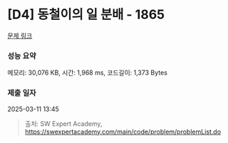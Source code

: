# [D4] 동철이의 일 분배 - 1865 

[문제 링크](https://swexpertacademy.com/main/code/problem/problemDetail.do?contestProbId=AV5LuHfqDz8DFAXc) 

### 성능 요약

메모리: 30,076 KB, 시간: 1,968 ms, 코드길이: 1,373 Bytes

### 제출 일자

2025-03-11 13:45



> 출처: SW Expert Academy, https://swexpertacademy.com/main/code/problem/problemList.do